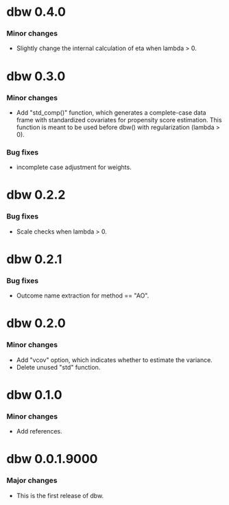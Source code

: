 # dbw 0.4.0
### Minor changes
* Slightly change the internal calculation of eta when lambda > 0.

# dbw 0.3.0
### Minor changes
* Add "std_comp()" function, which generates a complete-case data frame with standardized covariates for propensity score estimation. This function is meant to be used before dbw() with regularization (lambda > 0).
### Bug fixes
* incomplete case adjustment for weights.

# dbw 0.2.2
### Bug fixes
* Scale checks when lambda > 0.

# dbw 0.2.1
### Bug fixes
* Outcome name extraction for method == "AO".

# dbw 0.2.0
### Minor changes
* Add "vcov" option, which indicates whether to estimate the variance.
* Delete unused "std" function.

# dbw 0.1.0
### Minor changes
* Add references.

# dbw 0.0.1.9000
### Major changes
* This is the first release of dbw.

